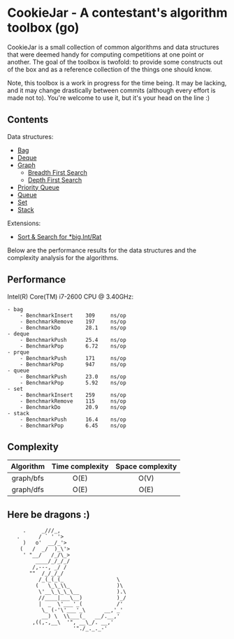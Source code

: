   CookieJar - A contestant's algorithm toolbox (go)
=====================================================

CookieJar is a small collection of common algorithms and data structures that were deemed handy for computing competitions at one point or another. The goal of the toolbox is twofold: to provide some constructs out of the box and as a reference collection of the things one should know.

Note, this toolbox is a work in progress for the time being. It may be lacking, and it may change drastically between commits (although every effort is made not to). You're welcome to use it, but it's your head on the line :)

  Contents
------------

Data structures:
 - [Bag](http://godoc.org/github.com/karalabe/cookiejar/bag)
 - [Deque](http://godoc.org/github.com/karalabe/cookiejar/deque)
 - [Graph](http://godoc.org/github.com/karalabe/cookiejar/graph)
     - [Breadth First Search](http://godoc.org/github.com/karalabe/cookiejar/graph/bfs)
     - [Depth First Search](http://godoc.org/github.com/karalabe/cookiejar/graph/dfs)
 - [Priority Queue](http://godoc.org/github.com/karalabe/cookiejar/prque)
 - [Queue](http://godoc.org/github.com/karalabe/cookiejar/queue)
 - [Set](http://godoc.org/github.com/karalabe/cookiejar/set)
 - [Stack](http://godoc.org/github.com/karalabe/cookiejar/stack)
 
Extensions:
 - [Sort & Search for *big.Int/Rat](http://godoc.org/github.com/karalabe/cookiejar/exts/sortext)
 
Below are the performance results for the data structures and the complexity analysis for the algorithms.

  Performance
---------------

Intel(R) Core(TM) i7-2600 CPU @ 3.40GHz:
```
- bag
    - BenchmarkInsert    309     ns/op
    - BenchmarkRemove    197     ns/op
    - BenchmarkDo        28.1    ns/op
- deque
    - BenchmarkPush      25.4    ns/op
    - BenchmarkPop       6.72    ns/op
- prque
    - BenchmarkPush      171     ns/op
    - BenchmarkPop       947     ns/op
- queue
    - BenchmarkPush      23.0    ns/op
    - BenchmarkPop       5.92    ns/op
- set
    - BenchmarkInsert    259     ns/op
    - BenchmarkRemove    115     ns/op
    - BenchmarkDo        20.9    ns/op
- stack
    - BenchmarkPush      16.4    ns/op
    - BenchmarkPop       6.45    ns/op
```

  Complexity
--------------

| Algorithm | Time complexity | Space complexity |
|:---------:|:---------------:|:----------------:|
| graph/bfs | O(E)            | O(V)             |
| graph/dfs | O(E)            | O(E)             |

  Here be dragons :)
----------------------

```
     .     _///_,
   .      / ` ' '>
     )   o'  __/_'>
    (   /  _/  )_\'>
     ' "__/   /_/\_>
         ____/_/_/_/
        /,---, _/ /
       ""  /_/_/_/
          /_(_(_(_                 \
         (   \_\_\\_               )\
          \'__\_\_\_\__            ).\
          //____|___\__)           )_/
          |  _  \'___'_(           /'
           \_ (-'\'___'_\      __,'_'
           __) \  \\___(_   __/.__,'
        ,((,-,__\  '", __\_/. __,'
                     '"./_._._-'
```
